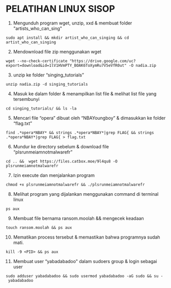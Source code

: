 # PELATIHAN LINUX SISOP
  
1. Mengunduh program wget, unzip, xxd & membuat folder "artists_who_can_sing" 
  ````
 sudo apt install && mkdir artist_who_can_singing && cd artist_who_can_singing 
  ````
2. Mendownload file zip menggunakan wget
  ````
  wget --no-check-certificate "https://drive.google.com/uc?export=download&id=1lV1HVmPTY_BOAK6ToXymRu7V5eVfR0ut" -O nadia.zip
  ````
   
3. unzip ke folder “singing_tutorials” 
  ````
 unzip nadia.zip -d singing_tutorials
  ````
   
4. Masuk ke dalam folder & menampilkan list file & melihat list file yang tersembunyi 
  ````
cd singing_tutorials/ && ls -la
  ````
   
5. Mencari file “opera” dibuat oleh “NBAYoungboy” & dimasukkan ke folder “flag.txt”
  ````
 find .*opera*NBAY* && strings .*opera*NBAY*|grep FLAG{ && strings .*opera*NBAY*|grep FLAG{ > flag.txt
  ````
6. Mundur ke directory sebelum & download file “plsrunmeiamnotmalwarefr”
  ````
 cd .. &&  wget https://files.catbox.moe/9l4qu8 -O plsrunmeiamnotmalwarefr
  ````
7. Izin execute dan menjalankan program
  ````
 chmod +x plsrunmeiamnotmalwarefr && ./plsrunmeiamnotmalwarefr 
  ````
8. Melihat program yang dijalankan menggunakan command di terminal linux
  ````
  ps aux
  ````
9. Membuat file bernama ransom.moolah && mengecek keadaan
  ````
 touch ransom.moolah && ps aux
  ````  
10. Mematikan process tersebut & memastikan bahwa programnya sudah mati.
  ````
 kill -9 <PID> && ps aux 
  ````
11. Membuat user “yabadabadoo" dalam sudoers group & login sebagai user 
  ````
 sudo adduser yabadabadoo && sudo usermod yabadabadoo -aG sudo && su - yabadabadoo
  ````
